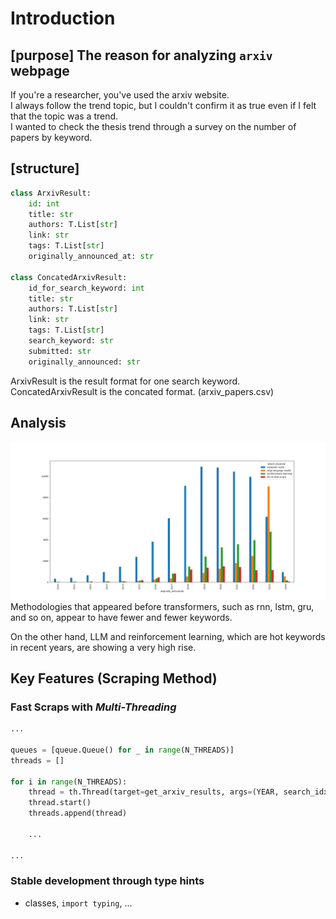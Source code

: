 # Introduction

## [purpose] The reason for analyzing `arxiv` webpage

If you're a researcher, you've used the arxiv website.  
I always follow the trend topic, but I couldn't confirm it as true even if I felt that the topic was a trend.  
I wanted to check the thesis trend through a survey on the number of papers by keyword.

## [structure]
```python
class ArxivResult:
    id: int
    title: str
    authors: T.List[str]
    link: str
    tags: T.List[str]
    originally_announced_at: str

class ConcatedArxivResult:
    id_for_search_keyword: int
    title: str
    authors: T.List[str]
    link: str
    tags: T.List[str]
    search_keyword: str
    submitted: str
    originally_announced: str
```
ArxivResult is the result format for one search keyword.  
ConcatedArxivResult is the concated format. (arxiv_papers.csv)

## Analysis

![](./analysis.png)
Methodologies that appeared before transformers, such as rnn, lstm, gru, and so on, appear to have fewer and fewer keywords.  

On the other hand, LLM and reinforcement learning, which are hot keywords in recent years, are showing a very high rise.

## Key Features (Scraping Method)
### Fast Scraps with *Multi-Threading*
```python
...

queues = [queue.Queue() for _ in range(N_THREADS)]
threads = []

for i in range(N_THREADS):
    thread = th.Thread(target=get_arxiv_results, args=(YEAR, search_idx, item_idx, TERMS, queues[i]))
    thread.start()
    threads.append(thread)

    ...

...
```

### Stable development through type hints
- classes, `import typing`, ...
